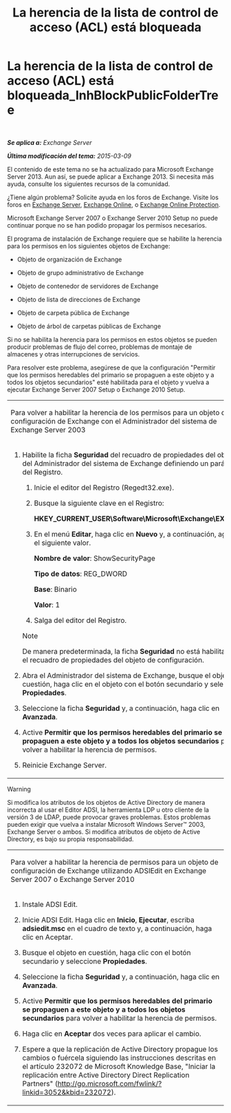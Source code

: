 ﻿---
title: 'La herencia de la lista de control de acceso (ACL) está bloqueada'
TOCTitle: La herencia de la lista de control de acceso (ACL) está bloqueada_InhBlockPublicFolderTree
ms:assetid: e3b89c8a-d6f8-4864-8bf0-35a78ce87cc4
ms:mtpsurl: https://technet.microsoft.com/es-es/library/ms.exch.setupreadiness.inhblockpublicfoldertree(v=EXCHG.150)
ms:contentKeyID: 48268810
ms.date: 05/22/2018
mtps_version: v=EXCHG.150
ms.translationtype: MT
---

# La herencia de la lista de control de acceso (ACL) está bloqueada\_InhBlockPublicFolderTree

 

_**Se aplica a:** Exchange Server_

_**Última modificación del tema:** 2015-03-09_

El contenido de este tema no se ha actualizado para Microsoft Exchange Server 2013. Aun así, se puede aplicar a Exchange 2013. Si necesita más ayuda, consulte los siguientes recursos de la comunidad.

¿Tiene algún problema? Solicite ayuda en los foros de Exchange. Visite los foros en [Exchange Server](https://go.microsoft.com/fwlink/p/?linkid=60612), [Exchange Online](https://go.microsoft.com/fwlink/p/?linkid=267542), o [Exchange Online Protection](https://go.microsoft.com/fwlink/p/?linkid=285351).

Microsoft Exchange Server 2007 o Exchange Server 2010 Setup no puede continuar porque no se han podido propagar los permisos necesarios.

El programa de instalación de Exchange requiere que se habilite la herencia para los permisos en los siguientes objetos de Exchange:

  - Objeto de organización de Exchange

  - Objeto de grupo administrativo de Exchange

  - Objeto de contenedor de servidores de Exchange

  - Objeto de lista de direcciones de Exchange

  - Objeto de carpeta pública de Exchange

  - Objeto de árbol de carpetas públicas de Exchange

Si no se habilita la herencia para los permisos en estos objetos se pueden producir problemas de flujo del correo, problemas de montaje de almacenes y otras interrupciones de servicios.

Para resolver este problema, asegúrese de que la configuración "Permitir que los permisos heredables del primario se propaguen a este objeto y a todos los objetos secundarios" esté habilitada para el objeto y vuelva a ejecutar Exchange Server 2007 Setup o Exchange 2010 Setup.


<table>
<colgroup>
<col style="width: 100%" />
</colgroup>
<tbody>
<tr class="odd">
<td><p>Para volver a habilitar la herencia de los permisos para un objeto de configuración de Exchange con el Administrador del sistema de Exchange Server 2003</p></td>
</tr>
<tr class="even">
<td><ol>
<li><p>Habilite la ficha <strong>Seguridad</strong> del recuadro de propiedades del objeto del Administrador del sistema de Exchange definiendo un parámetro del Registro.</p>
<ol>
<li><p>Inicie el editor del Registro (Regedt32.exe).</p></li>
<li><p>Busque la siguiente clave en el Registro:</p>
<p><strong>HKEY_CURRENT_USER\Software\Microsoft\Exchange\EXAdmin</strong></p></li>
<li><p>En el menú <strong>Editar</strong>, haga clic en <strong>Nuevo</strong> y, a continuación, agregue el siguiente valor.</p>
<p><strong>Nombre de valor</strong>: ShowSecurityPage</p>
<p><strong>Tipo de datos</strong>: REG_DWORD</p>
<p><strong>Base</strong>: Binario</p>
<p><strong>Valor</strong>: 1</p></li>
<li><p>Salga del editor del Registro.</p></li>
</ol>

> [!NOTE]
> De manera predeterminada, la ficha <STRONG>Seguridad</STRONG> no está habilitada en el recuadro de propiedades del objeto de configuración.


</li>
<li><p>Abra el Administrador del sistema de Exchange, busque el objeto en cuestión, haga clic en el objeto con el botón secundario y seleccione <strong>Propiedades</strong>.</p></li>
<li><p>Seleccione la ficha <strong>Seguridad</strong> y, a continuación, haga clic en <strong>Avanzada</strong>.</p></li>
<li><p>Active <strong>Permitir que los permisos heredables del primario se propaguen a este objeto y a todos los objetos secundarios</strong> para volver a habilitar la herencia de permisos.</p></li>
<li><p>Reinicie Exchange Server.</p></li>
</ol></td>
</tr>
</tbody>
</table>



> [!WARNING]
> Si modifica los atributos de los objetos de Active Directory de manera incorrecta al usar el Editor ADSI, la herramienta LDP u otro cliente de la versión 3 de LDAP, puede provocar graves problemas. Estos problemas pueden exigir que vuelva a instalar Microsoft Windows&nbsp;Server™ 2003, Exchange&nbsp;Server o ambos. Si modifica atributos de objeto de Active Directory, es bajo su propia responsabilidad.




<table>
<colgroup>
<col style="width: 100%" />
</colgroup>
<tbody>
<tr class="odd">
<td><p>Para volver a habilitar la herencia de permisos para un objeto de configuración de Exchange utilizando ADSIEdit en Exchange Server 2007 o Exchange Server 2010</p></td>
</tr>
<tr class="even">
<td><ol>
<li><p>Instale ADSI Edit.</p></li>
<li><p>Inicie ADSI Edit. Haga clic en <strong>Inicio</strong>, <strong>Ejecutar</strong>, escriba <strong>adsiedit.msc</strong> en el cuadro de texto y, a continuación, haga clic en Aceptar.</p></li>
<li><p>Busque el objeto en cuestión, haga clic con el botón secundario y seleccione <strong>Propiedades</strong>.</p></li>
<li><p>Seleccione la ficha <strong>Seguridad</strong> y, a continuación, haga clic en <strong>Avanzada</strong>.</p></li>
<li><p>Active <strong>Permitir que los permisos heredables del primario se propaguen a este objeto y a todos los objetos secundarios</strong> para volver a habilitar la herencia de permisos.</p></li>
<li><p>Haga clic en <strong>Aceptar</strong> dos veces para aplicar el cambio.</p></li>
<li><p>Espere a que la replicación de Active Directory propague los cambios o fuércela siguiendo las instrucciones descritas en el artículo 232072 de Microsoft Knowledge Base, &quot;Iniciar la replicación entre Active Directory Direct Replication Partners&quot; (<a href="http://go.microsoft.com/fwlink/?linkid=3052&kbid=232072" class="uri">http://go.microsoft.com/fwlink/?linkid=3052&amp;kbid=232072</a>).</p></li>
</ol></td>
</tr>
</tbody>
</table>

